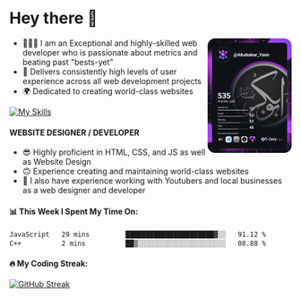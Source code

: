 <link rel="stylesheet" href="./main.css">

# Hey there 👋
<a href="https://app.daily.dev/Abubakar_Yasir"><img src="https://github.com/AbubakarYasir/AbubakarYasir/blob/main/devcard.svg" align="right" width="150" alt="Abubakar Yasir's Dev Card"/></a>

- 👨🏻‍💻 I am an Exceptional and highly-skilled web developer who is passionate about metrics and beating past "bests-yet"
- 👤 Delivers consistently high levels of user experience across all web development projects
- 🌍 Dedicated to creating world-class websites

[![My Skills](https://skillicons.dev/icons?i=js,html,css,sass,bootstrap,vscode,git,linux,heroku)](#)

#### WEBSITE DESIGNER / DEVELOPER

- 😎 Highly proficient in HTML, CSS, and JS
as well as Website Design
- 🙃 Experience creating and maintaining world-class websites
- 💼 I also have experience working with Youtubers and local businesses as a web designer and developer

#### 📊 This Week I Spent My Time On:
<!--START_SECTION:waka-->

```text
JavaScript   29 mins         ██████████████████████▓░░   91.12 %
C++          2 mins          ██▒░░░░░░░░░░░░░░░░░░░░░░   08.88 %
```

<!--END_SECTION:waka-->

#### 🔥 My Coding Streak:

[![GitHub Streak](https://github-readme-streak-stats.herokuapp.com/?user=AbubakarYasir&theme=dark)](https://git.io/streak-stats)


\
&nbsp;
\
&nbsp;
\
&nbsp;
\
&nbsp;

